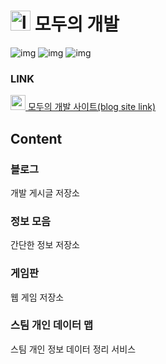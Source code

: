 <h1>
  <img src="https://blog-seolim.vercel.app/logo.png" alt="logo" width="32px" height="32px"/>
  모두의 개발
</h1>

![img](https://img.shields.io/badge/react-61dafd?style=for-the-badge&logo=REACT&logoColor=white)
![img](https://img.shields.io/badge/Next.js-000000?style=for-the-badge&logo=Next.js&logoColor=white)
![img](https://img.shields.io/badge/Docker-2496ED?style=for-the-badge&logo=Docker&logoColor=white)



### LINK

<a href="https://blog-sage-pi.vercel.app">
  <img src="https://blog-seolim.vercel.app/logo.png" width="24px" height="24px" />
  모두의 개발 사이트(blog site link)
</a>

## Content

### 블로그

개발 게시글 저장소

### 정보 모음

간단한 정보 저장소

### 게임판

웹 게임 저장소

### 스팀 개인 데이터 맵

스팀 개인 정보 데이터 정리 서비스

